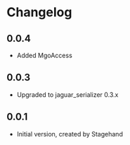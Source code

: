 # Changelog

## 0.0.4

- Added MgoAccess

## 0.0.3

- Upgraded to jaguar_serializer 0.3.x

## 0.0.1

- Initial version, created by Stagehand
